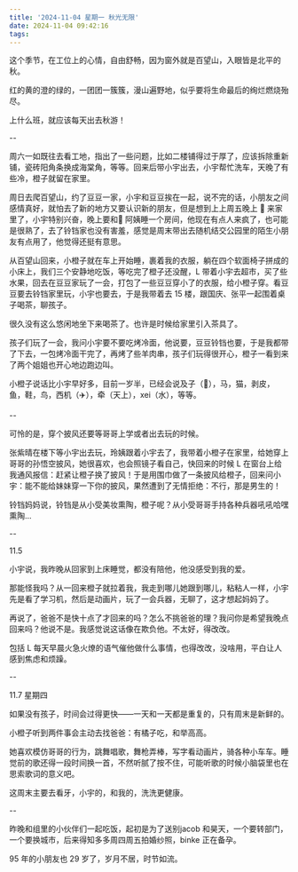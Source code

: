 ```yaml
---
title: '2024-11-04 星期一 秋光无限'
date: 2024-11-04 09:42:16
tags:
---
```


这个季节，在工位上的心情，自由舒畅，因为窗外就是百望山，入眼皆是北平的秋。

红的黄的澄的绿的，一团团一簇簇，漫山遍野地，似乎要将生命最后的绚烂燃烧殆尽。

上什么班，就应该每天出去秋游！

--

周六一如既往去看工地，指出了一些问题，比如二楼铺得过于厚了，应该拆除重新铺，瓷砖阳角条换成海棠角，等等。回来后带小宇出去，小宇帮忙洗车，天晚了有些冷，橙子就留在家里。

周日去爬百望山，约了豆豆一家，小宇和豆豆挨在一起，说不完的话，小朋友之间感情真好，就怕去了新的地方又要认识新的朋友，但是想到上上周五晚上 🚗 来家里了，小宇特别兴奋，晚上要和🚗 阿姨睡一个房间，他现在有点人来疯了，也可能是很熟了，去了铃铛家也没有害羞，感觉是周末带出去随机结交公园里的陌生小朋友有点用了，他觉得还挺有意思。

从百望山回来，小橙子就在车上开始睡，裹着我的衣服，躺在四个软面椅子拼成的小床上，我们三个安静地吃饭，等吃完了橙子还没醒，L 带着小宇去超市，买了些水果，回去在豆豆家玩了一会，打包了一些豆豆穿小了的衣服，给小橙子穿。看豆豆要去铃铛家里玩，小宇也要去，于是我带着去 15 楼，跟国庆、张平一起围着桌子喝茶，聊孩子。

很久没有这么悠闲地坐下来喝茶了。也许是时候给家里引入茶具了。

孩子们玩了一会，我问小宇要不要吃烤冷面，他说要，豆豆铃铛也要，于是我都带了下去，一包烤冷面干完了，再烤了些羊肉串，孩子们玩得很开心，橙子一看到来了两个姐姐也开心地边跑边叫。

小橙子说话比小宇早好多，目前一岁半，已经会说及子（🍊），马，猫，剥皮，鱼，鞋，鸟，西机（✈️），牵（天上），xei（水），等等。

--

可怜的是，穿个披风还要等哥哥上学或者出去玩的时候。

张紫晴在楼下等小宇出去玩，玲姨跟着小宇去了，我带着小橙子在家里，给她穿上哥哥的孙悟空披风，她很喜欢，也会照镜子看自己，快回来的时候 L 在窗台上给我通风报信：赶紧让橙子换了披风！于是用围巾做了一条披风给橙子，回来问小宇：能不能给妹妹穿一下你的披风，果然遭到了无情拒绝：不行，那是男生的！

铃铛妈妈说，铃铛是从小受美妆熏陶，橙子呢？从小受哥哥手持各种兵器吼吼哈嘿熏陶...

--

11.5

小宇说，我昨晚从回家到上床睡觉，都没有陪他，他没感受到我的爱。

那能怪我吗？从一回来橙子就拉着我，我走到哪儿她跟到哪儿，粘粘人一样，小宇先是看了学习机，然后是动画片，玩了一会兵器，无聊了，这才想起妈妈了。

再说了，爸爸不是快十点了才回来的吗？怎么不挑爸爸的理？我问你是希望我晚点回来吗？他说不是。我感觉说这话像在欺负他。不太好，得改改。

包括 L 每天早晨火急火燎的语气催他做什么事情，也得改改，没啥用，平白让人感到焦虑和烦躁。

--

11.7 星期四

如果没有孩子，时间会过得更快——一天和一天都是重复的，只有周末是新鲜的。

小橙子听到两件事会主动去找爸爸：有橘子吃，和举高高。

她喜欢模仿哥哥的行为，跳舞唱歌，舞枪弄棒，写字看动画片，骑各种小车车。睡觉前的歌还得一段时间换一首，不然听腻了按不住，可能听歌的时候小脑袋里也在思索歌词的意义吧。

这周末主要去看牙，小宇的，和我的，洗洗更健康。

--

昨晚和组里的小伙伴们一起吃饭，起初是为了送别jacob 和昊天，一个要转部门，一个要换城市，后来得知多多周四周五拍婚纱照，binke 正在备孕。

95 年的小朋友也 29 岁了，岁月不居，时节如流。


